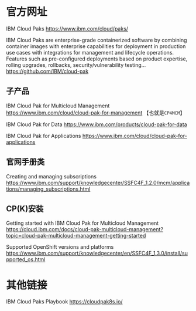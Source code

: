 
# 官方网址

IBM Cloud Paks https://www.ibm.com/cloud/paks/

IBM Cloud Paks are enterprise-grade containerized software by combining container images with enterprise capabilities for deployment in production use cases with integrations for management and lifecycle operations. Features such as pre-configured deployments based on product expertise, rolling upgrades, rollbacks, security/vulnerability testing… https://github.com/IBM/cloud-pak

## 子产品

IBM Cloud Pak for Multicloud Management https://www.ibm.com/cloud/cloud-pak-for-management 【也就是`CP4MCM`】

IBM Cloud Pak for Data https://www.ibm.com/products/cloud-pak-for-data

IBM Cloud Pak for Applications https://www.ibm.com/cloud/cloud-pak-for-applications

## 官网手册类

Creating and managing subscriptions https://www.ibm.com/support/knowledgecenter/SSFC4F_1.2.0/mcm/applications/managing_subscriptions.html

## CP(K)安装

Getting started with IBM Cloud Pak for Multicloud Management https://cloud.ibm.com/docs/cloud-pak-multicloud-management?topic=cloud-pak-multicloud-management-getting-started

Supported OpenShift versions and platforms https://www.ibm.com/support/knowledgecenter/en/SSFC4F_1.3.0/install/supported_os.html

# 其他链接

IBM Cloud Paks Playbook https://cloudpak8s.io/
